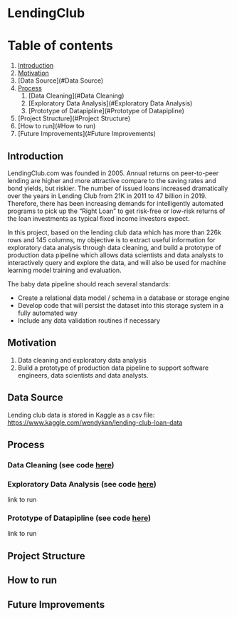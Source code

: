 # LendingClub

# Table of contents
1. [Introduction](#Introduction)
2. [Motivation](#Motivation)
3. [Data Source](#Data Source)
4. [Process](#Process)
    1. [Data Cleaning](#Data Cleaning)
    2. [Exploratory Data Analysis](#Exploratory Data Analysis)
    3. [Prototype of Datapipline](#Prototype of Datapipline) 
5. [Project Structure](#Project Structure)
6. [How to run](#How to run)
7. [Future Improvements](#Future Improvements)


## Introduction

LendingClub.com was founded in 2005. Annual returns on peer-to-peer lending are higher and more attractive compare to the saving rates and bond yields, but riskier. The number of issued loans increased dramatically over the years in Lending Club from 21K in 2011 to 47 billion in 2019. Therefore, there has been increasing demands for intelligently automated programs to pick up the “Right Loan” to get risk-free or low-risk returns of the loan investments as typical fixed income investors expect. 

In this project, based on the lending club data which has more than 226k rows and 145 columns, my objective is to extract useful information for exploratory data analysis through data cleaning, and build a prototype of production data pipeline which allows data scientists and data analysts to interactively query and explore the data, and will also be used for machine learning model training and evaluation.

The baby data pipeline should reach several standards:
- Create a relational data model / schema in a database or storage engine
- Develop code that will persist the dataset into this storage system in a fully automated way
- Include any data validation routines if necessary

## Motivation
 1. Data cleaning and exploratory data analysis
 2. Build a prototype of production data pipeline to support software engineers, data scientists and data analysts.

## Data Source
Lending club data is stored in Kaggle as a csv file: https://www.kaggle.com/wendykan/lending-club-loan-data

## Process
### Data Cleaning (see code [here](sc/python/data_cleaning.py))


### Exploratory Data Analysis (see code [here](sc/python/exploratory_data_analysis.py))
link to run

### Prototype of Datapipline (see code [here](sc/python/build_database.py))
link to run

## Project Structure


## How to run


## Future Improvements
